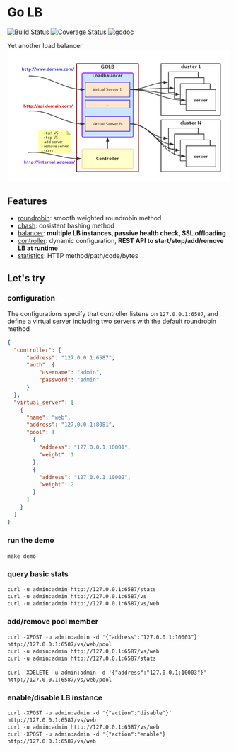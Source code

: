 # Go LB
[![Build Status](https://travis-ci.org/onestraw/golb.svg?branch=master)](https://travis-ci.org/onestraw/golb)
[![Coverage Status](https://coveralls.io/repos/github/onestraw/golb/badge.svg?branch=master)](https://coveralls.io/github/onestraw/golb?branch=master)
[![godoc](https://godoc.org/github.com/onestraw/golb?status.svg)](https://godoc.org/github.com/onestraw/golb)

Yet another load balancer
![golb](golb.png)

## Features

- [roundrobin](roundrobin/): smooth weighted roundrobin method
- [chash](chash/): cosistent hashing method
- [balancer](balancer/): **multiple LB instances, passive health check, SSL offloading**
- [controller](controller/): dynamic configuration, **REST API to start/stop/add/remove LB at runtime**
- [statistics](stats/): HTTP method/path/code/bytes

## Let's try

### configuration

The configurations specify that controller listens on `127.0.0.1:6587`,
and define a virtual server including two servers with the default roundrobin method
```json
{
  "controller": {
      "address": "127.0.0.1:6587",
      "auth": {
          "username": "admin",
          "password": "admin"
      }
  },
  "virtual_server": [
    {
      "name": "web",
      "address": "127.0.0.1:8081",
      "pool": [
        {
          "address": "127.0.0.1:10001",
          "weight": 1
        },
        {
          "address": "127.0.0.1:10002",
          "weight": 2
        }
      ]
    }
  ]
}
```

### run the demo

`make demo`

### query basic stats

    curl -u admin:admin http://127.0.0.1:6587/stats
    curl -u admin:admin http://127.0.0.1:6587/vs
    curl -u admin:admin http://127.0.0.1:6587/vs/web

### add/remove pool member

    curl -XPOST -u admin:admin -d '{"address":"127.0.0.1:10003"}' http://127.0.0.1:6587/vs/web/pool
    curl -u admin:admin http://127.0.0.1:6587/vs/web
    curl -u admin:admin http://127.0.0.1:6587/stats

    curl -XDELETE -u admin:admin -d '{"address":"127.0.0.1:10003"}' http://127.0.0.1:6587/vs/web/pool

### enable/disable LB instance

    curl -XPOST -u admin:admin -d '{"action":"disable"}' http://127.0.0.1:6587/vs/web
    curl -u admin:admin http://127.0.0.1:6587/vs/web
    curl -XPOST -u admin:admin -d '{"action":"enable"}' http://127.0.0.1:6587/vs/web
